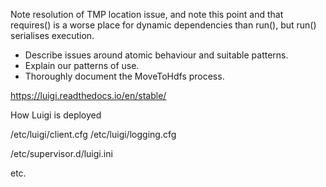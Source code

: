 Note resolution of TMP location issue, and note this point and that requires() is a worse place for dynamic dependencies than run(), but run() serialises execution.

- Describe issues around atomic behaviour and suitable patterns.
- Explain our patterns of use.
- Thoroughly document the MoveToHdfs process.


https://luigi.readthedocs.io/en/stable/

How Luigi is deployed

/etc/luigi/client.cfg
/etc/luigi/logging.cfg

/etc/supervisor.d/luigi.ini

etc.